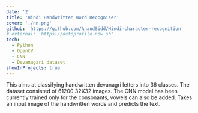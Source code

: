 ```yaml
---
date: '2'
title: 'Hindi Handwritten Word Recogniser'
cover: './nn.png'
github: 'https://github.com/AnandSidd/Hindi-character-recognition'
# external: 'https://octoprofile.now.sh'
tech:
  - Python
  - OpenCV
  - CNN
  - Devanagari dataset
showInProjects: true
---
```


This aims at classifying handwritten devanagri letters into
36 classes. The dataset consisted of 61200 32X32 images.
The CNN model has been currently trained only for the
consonants, vowels can also be added. Takes an input image
of the handwritten words and predicts the text.
